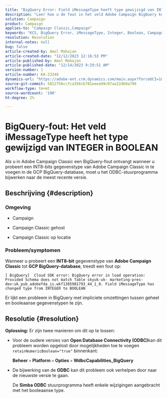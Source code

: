 ```yaml
---
title: "BigQuery Error: Field iMessageType heeft type gewijzigd van INTEGER in BOOLEAN"
description: "Leer hoe u de fout in het veld Adobe Campaign BigQuery kunt oplossen - Het iMessageType heeft het type gewijzigd van INTEGER in BOOLEAN."
solution: Campaign
product: Campaign
applies-to: "Campaign Classic,Campaign"
keywords: "KCS, BigQuery Error, iMessageType, Integer, Boolean, Campagne, Campaign Classic"
resolution: Resolution
internal-notes: null
bug: false
article-created-by: Amol Mahajan
article-created-date: "12/12/2023 12:16:53 PM"
article-published-by: Amol Mahajan
article-published-date: "12/14/2023 9:29:51 AM"
version-number: 1
article-number: KA-23348
dynamics-url: "https://adobe-ent.crm.dynamics.com/main.aspx?forceUCI=1&pagetype=entityrecord&etn=knowledgearticle&id=6b47f754-e898-ee11-be37-6045bd006295"
source-git-commit: 5812756ccfca356cb781eeea99c97aa22db9a796
workflow-type: tm+mt
source-wordcount: '190'
ht-degree: 2%

---
```


# BigQuery-fout: Het veld iMessageType heeft het type gewijzigd van INTEGER in BOOLEAN


Als u in Adobe Campaign Classic een BigQuery-fout ontvangt wanneer u probeert een INT8-bits gegevenstype van Adobe Campaign Classic in te voegen in de GCP BigQuery-database, moet u het ODBC-stuurprogramma bijwerken naar de meest recente versie.

## Beschrijving {#description}


### <b>Omgeving</b>

- Campaign


- Campaign Classic gehost


- Campaign Classic op locatie




### <b>Probleem/symptomen</b>

Wanneer u probeert een <b>INT8-bit</b> gegevenstype van <b>Adobe Campaign Classic</b> tot <b>GCP BigQuery-database</b>, treedt een fout op:


```
[ BigQuery]  Cloud SDK error: BigQuery error in load operation: Provided Schema does not match Table skyuk-uk- marketing-pres-dev:uk_pub_adobefda_is.wkf1385981793_44_1_0. Field iMessageType has changed type from INTEGER to BOOLEAN
```



Er lijkt een probleem in BigQuery met impliciete omzettingen tussen geheel en booleaanse gegevenstypen te zijn.


## Resolutie {#resolution}

<b>Oplossing:</b>
Er zijn twee manieren om dit op te lossen:

- Voor de oudere versies van <b>Open Database Connectivity (ODBC)</b>kan dit probleem worden opgelost door mogelijkheden toe te voegen `retainNumericBoolean="true"` binnenkant:



  <b>Beheer</b> `>`  <b>Platform</b> `>`  <b>Opties</b> `>`  <b>WdbcCapabilities_BigQuery</b>


- De bijwerking van de <b>ODBC</b> kan dit probleem ook verhelpen door naar de nieuwste versie te gaan.



  De <b>Simba ODBC</b> stuurprogramma heeft enkele wijzigingen aangebracht met het booleaanse type.

